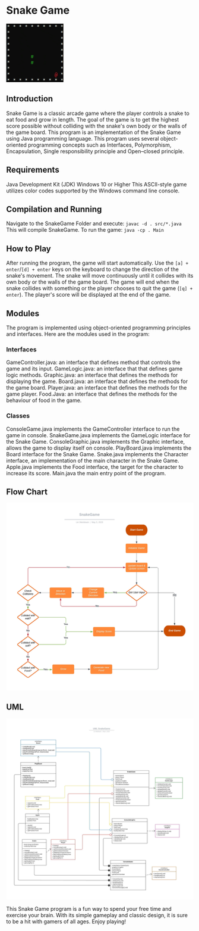 # Snake Game

![Alt Text](https://github.com/LinWeintraub/SnakeGame/blob/main/snake.gif)


## Introduction
Snake Game is a classic arcade game where the player controls a snake to eat food and grow in length. The goal of the game is to get the highest score possible without colliding with the snake's own body or the walls of the game board. This program is an implementation of the Snake Game using Java programming language.
This program uses several object-oriented programming concepts such as Interfaces, Polymorphism, Encapsulation, Single responsibility principle and Open–closed principle.

## Requirements
Java Development Kit (JDK)
Windows 10 or Higher
This ASCII-style game utilizes color codes supported by the Windows command line console.

## Compilation and Running
Navigate to the SnakeGame Folder and execute: ```javac -d . src/*.java``` This will compile SnakeGame.
To run the game: ```java -cp . Main```

## How to Play
After running the program, the game will start automatically. Use the ```[a] + enter```/```[d] + enter``` keys on the keyboard to change the direction of the snake's movement. The snake will move continuously until it collides with its own body or the walls of the game board. The game will end when the snake collides with something or the player chooses to quit the game (```[q] + enter```). The player's score will be displayed at the end of the game.

## Modules
The program is implemented using object-oriented programming principles and interfaces. Here are the modules used in the program:

### Interfaces
GameController.java: an interface that defines method that controls the game and its input.
GameLogic.java: an interface that that defines game logic methods.
Graphic.java: an interface that defines the methods for displaying the game.
Board.java: an interface that defines the methods for the game board.
Player.java: an interface that defines the methods for the game player.
Food.Java: an interface that defines the methods for the behaviour of food in the game.

### Classes
ConsoleGame.java implements the GameController interface to run the game in console.
SnakeGame.java implements the GameLogic interface for the Snake Game.
ConsoleGraphic.java implements the Graphic interface, allows the game to display itself on console.
PlayBoard.java implements the Board interface for the Snake Game.
Snake.java implements the Character interface, an implementation of the main character in the Snake Game.
Apple.java implements the Food interface, the target for the character to increase its score.
Main.java the main entry point of the program.

## Flow Chart
![Alt Text](https://github.com/LinWeintraub/SnakeGame/blob/main/SnakeGame-Flowchart.jpeg)

## UML
![Alt Text](https://github.com/LinWeintraub/SnakeGame/blob/main/SnakeGame-UML.jpeg)


This Snake Game program is a fun way to spend your free time and exercise your brain. With its simple gameplay and classic design, it is sure to be a hit with gamers of all ages. 
Enjoy playing!
